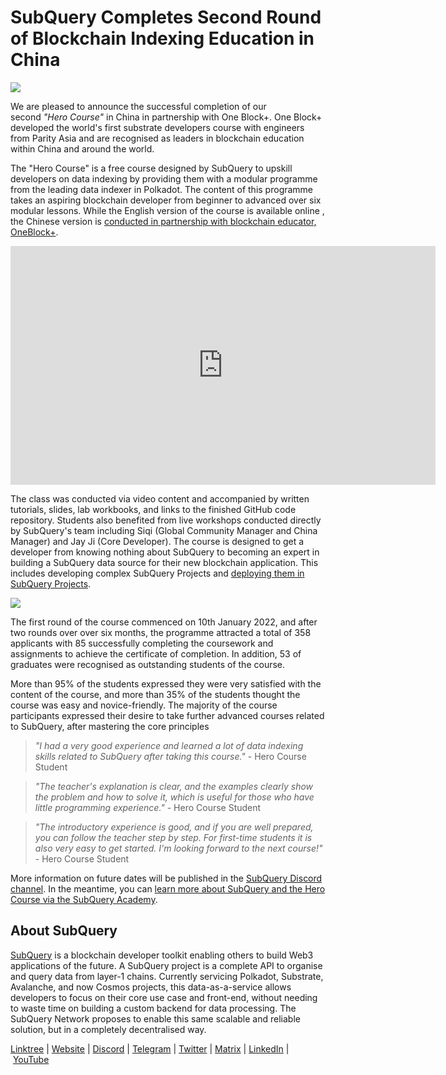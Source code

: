 # SubQuery Completes Second Round of Blockchain Indexing Education in China

![](https://miro.medium.com/max/1400/0*WIzKH6w9LEvHG7vg)

We are pleased to announce the successful completion of our second *"Hero Course"* in China in partnership with One Block+. One Block+ developed the world's first substrate developers course with engineers from Parity Asia and are recognised as leaders in blockchain education within China and around the world.

The "Hero Course" is a free course designed by SubQuery to upskill developers on data indexing by providing them with a modular programme from the leading data indexer in Polkadot. The content of this programme takes an aspiring blockchain developer from beginner to advanced over six modular lessons. While the English version of the course is available online , the Chinese version is [conducted in partnership with blockchain educator, OneBlock+](./20220308-oneblock-education.md).

<iframe width="680" height="382" src="https://www.youtube.com/embed/H-cEUbXIolo" title="YouTube video player" frameborder="0" allow="accelerometer; autoplay; clipboard-write; encrypted-media; gyroscope; picture-in-picture" allowfullscreen></iframe>

The class was conducted via video content and accompanied by written tutorials, slides, lab workbooks, and links to the finished GitHub code repository. Students also benefited from live workshops conducted directly by SubQuery's team including Siqi (Global Community Manager and China Manager) and Jay Ji (Core Developer). The course is designed to get a developer from knowing nothing about SubQuery to becoming an expert in building a SubQuery data source for their new blockchain application. This includes developing complex SubQuery Projects and [deploying them in SubQuery Projects](https://project.subquery.network/).

![](https://miro.medium.com/max/1400/0*1TtUi2eeuWVr2dg8)

The first round of the course commenced on 10th January 2022, and after two rounds over over six months, the programme attracted a total of 358 applicants with 85 successfully completing the coursework and assignments to achieve the certificate of completion. In addition, 53 of graduates were recognised as outstanding students of the course.

More than 95% of the students expressed they were very satisfied with the content of the course, and more than 35% of the students thought the course was easy and novice-friendly. The majority of the course participants expressed their desire to take further advanced courses related to SubQuery, after mastering the core principles

> *"I had a very good experience and learned a lot of data indexing skills related to SubQuery after taking this course."* - Hero Course Student

> *"The teacher's explanation is clear, and the examples clearly show the problem and how to solve it, which is useful for those who have little programming experience."* - Hero Course Student

> *"The introductory experience is good, and if you are well prepared, you can follow the teacher step by step. For first-time students it is also very easy to get started. I'm looking forward to the next course!"* - Hero Course Student

More information on future dates will be published in the [SubQuery Discord channel](https://discord.com/invite/78zg8aBSMG). In the meantime, you can [learn more about SubQuery and the Hero Course via the SubQuery Academy](https://subquery.coassemble.com/unlock/dOKZW6O#/).

## About SubQuery

[SubQuery](https://subquery.network/) is a blockchain developer toolkit enabling others to build Web3 applications of the future. A SubQuery project is a complete API to organise and query data from layer-1 chains. Currently servicing Polkadot, Substrate, Avalanche, and now Cosmos projects, this data-as-a-service allows developers to focus on their core use case and front-end, without needing to waste time on building a custom backend for data processing. The SubQuery Network proposes to enable this same scalable and reliable solution, but in a completely decentralised way.

​​[Linktree](https://linktr.ee/subquerynetwork) | [Website](https://subquery.network/) | [Discord](https://discord.com/invite/78zg8aBSMG) | [Telegram](https://t.me/subquerynetwork) | [Twitter](https://twitter.com/subquerynetwork) | [Matrix](https://matrix.to/#/#subquery:matrix.org) | [LinkedIn](https://www.linkedin.com/company/subquery) | [YouTube](https://www.youtube.com/channel/UCi1a6NUUjegcLHDFLr7CqLw)
